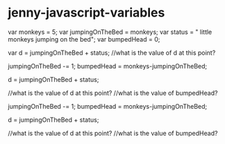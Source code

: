 # jenny-javascript-variables

var monkeys = 5;
var jumpingOnTheBed = monkeys;
var status = " little monkeys jumping on the bed";
var bumpedHead = 0;

var d = jumpingOnTheBed + status;
//what is the value of d at this point?


jumpingOnTheBed -= 1;
bumpedHead = monkeys-jumpingOnTheBed;


d = jumpingOnTheBed + status;


//what is the value of d at this point?
//what is the value of bumpedHead?

jumpingOnTheBed -= 1;
bumpedHead = monkeys-jumpingOnTheBed;


d = jumpingOnTheBed + status;

//what is the value of d at this point?
//what is the value of bumpedHead?
